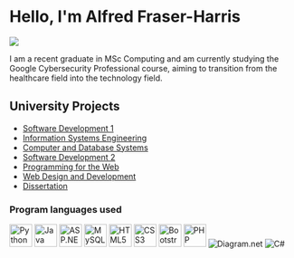 # Hello, I'm Alfred Fraser-Harris
<a href="https://www.linkedin.com/in/alfred-michinori-fraser-harris-1900a741/"><img src="https://img.shields.io/badge/-LinkedIn-0072b1?&style=for-the-badge&logo=linkedin&logoColor=white" /></a>

I am a recent graduate in MSc Computing and am currently studying the Google Cybersecurity Professional course, aiming to transition from the healthcare field into the technology field.

## University Projects
- <a href="https://github.com/alfredfh/software-development-1">Software Development 1</a>
- <a href="https://github.com/alfredfh/Information-Systems-Engineering">Information Systems Engineering</a>
- <a href="https://github.com/alfredfh/Computer-and-Database-Systems">Computer and Database Systems</a>
- <a href="https://github.com/alfredfh/Software-Development-2">Software Development 2</a>
- <a href="https://github.com/alfredfh/Programming-for-the-Web">Programming for the Web</a>
- <a href="https://github.com/alfredfh/Web-Design-and-Development">Web Design and Development</a>
- <a href="https://github.com/alfredfh/Masters-Dissertation">Dissertation</a>

### Program languages used

<img src="https://img.icons8.com/color/48/000000/python.png" alt="Python logo" width="40"/> <img src="https://img.icons8.com/color/48/000000/java-coffee-cup-logo.png" alt="Java logo" width="40"/> <img src="https://img.icons8.com/ios-filled/50/000000/asp.png" alt="ASP.NET logo" width="40"/> <img src="https://img.icons8.com/color/48/000000/mysql-logo.png" alt="MySQL logo" width="40"/>  <img src="https://img.icons8.com/color/48/000000/html-5.png" alt="HTML5 logo" width="40"/> <img src="https://img.icons8.com/color/48/000000/css3.png" alt="CSS3 logo" width="40"/> <img src="https://img.icons8.com/ios-filled/50/000000/bootstrap.png" alt="Bootstrap logo" width="40"/> <img src="https://img.icons8.com/color/48/000000/php.png" alt="PHP logo" width="40"/> ![Diagram.net](https://img.shields.io/badge/Diagram.net-00B2A9?style=for-the-badge&logo=diagram&logoColor=white) ![C#](https://img.shields.io/badge/C%23-239120?style=for-the-badge&logo=c-sharp&logoColor=white)












